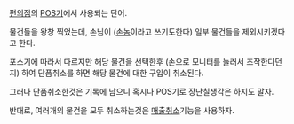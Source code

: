 [편의점](%ED%8E%B8%EC%9D%98%EC%A0%90.md)의 [POS기](POS%EA%B8%B0.md)에서 사용되는
단어.

물건들을 왕창 찍었는데, 손님이 ([손놈](%EC%86%90%EB%86%88.md)이라고 쓰기도한다) 일부 물건들을 제외시키겠다고
한다.

포스기에 따라서 다르지만 해당 물건을 선택한후 (손으로 모니터를 눌러서 조작한다던지) 하여 단품취소를 하면 해당 물건에 대한 구입이
취소된다.  

그러나 단품취소한것은 기록에 남으니 혹시나 POS기로 장난칠생각은 하지도 말자.  

반대로, 여러개의 물건을 모두 취소하는것은 [매출취소](%EB%A7%A4%EC%B6%9C%EC%B7%A8%EC%86%8C.md)기능을
사용하자.

